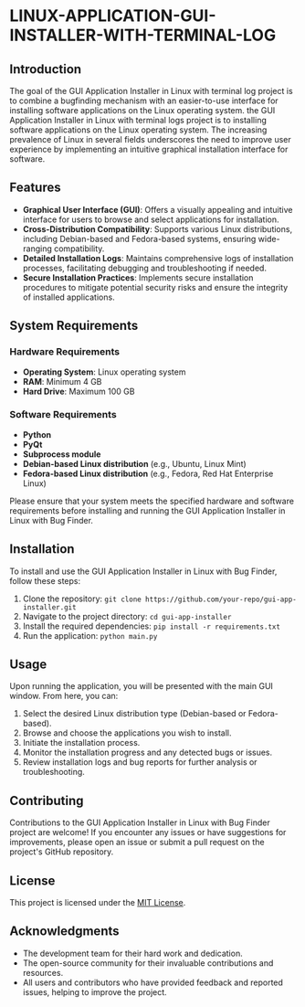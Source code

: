 # LINUX-APPLICATION-GUI-INSTALLER-WITH-TERMINAL-LOG
## Introduction 
The goal of the GUI Application Installer in Linux with terminal log project is to
combine a bugfinding mechanism with an easier-to-use interface for installing software
applications on the Linux operating system.
the GUI Application Installer in Linux with terminal logs project is to installing
software applications on the Linux operating system. The increasing prevalence of
Linux in several fields underscores the need to improve user experience by
implementing an intuitive graphical installation interface for software. 

## Features
- **Graphical User Interface (GUI)**: Offers a visually appealing and intuitive interface for users to browse and select applications for installation.
- **Cross-Distribution Compatibility**: Supports various Linux distributions, including Debian-based and Fedora-based systems, ensuring wide-ranging compatibility.
- **Detailed Installation Logs**: Maintains comprehensive logs of installation processes, facilitating debugging and troubleshooting if needed.
- **Secure Installation Practices**: Implements secure installation procedures to mitigate potential security risks and ensure the integrity of installed applications.

## System Requirements

### Hardware Requirements
- **Operating System**: Linux operating system
- **RAM**: Minimum 4 GB
- **Hard Drive**: Maximum 100 GB

### Software Requirements
- **Python**
- **PyQt**
- **Subprocess module**
- **Debian-based Linux distribution** (e.g., Ubuntu, Linux Mint)
- **Fedora-based Linux distribution** (e.g., Fedora, Red Hat Enterprise Linux)

Please ensure that your system meets the specified hardware and software requirements before installing and running the GUI Application Installer in Linux with Bug Finder.
## Installation
To install and use the GUI Application Installer in Linux with Bug Finder, follow these steps:

1. Clone the repository: `git clone https://github.com/your-repo/gui-app-installer.git`
2. Navigate to the project directory: `cd gui-app-installer`
3. Install the required dependencies: `pip install -r requirements.txt`
4. Run the application: `python main.py`

## Usage
Upon running the application, you will be presented with the main GUI window. From here, you can:

1. Select the desired Linux distribution type (Debian-based or Fedora-based).
2. Browse and choose the applications you wish to install.
3. Initiate the installation process.
4. Monitor the installation progress and any detected bugs or issues.
5. Review installation logs and bug reports for further analysis or troubleshooting.

## Contributing
Contributions to the GUI Application Installer in Linux with Bug Finder project are welcome! If you encounter any issues or have suggestions for improvements, please open an issue or submit a pull request on the project's GitHub repository.

## License
This project is licensed under the [MIT License](LICENSE).

## Acknowledgments
- The development team for their hard work and dedication.
- The open-source community for their invaluable contributions and resources.
- All users and contributors who have provided feedback and reported issues, helping to improve the project.
